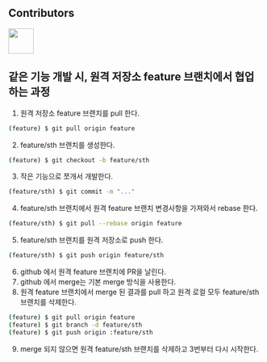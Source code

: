## Contributors
<a href="https://github.com/bib12ag">
  <img src="https://avatars3.githubusercontent.com/u/55792161?s=400&v=4" width="50" height="50"/>
</a>

## 같은 기능 개발 시, 원격 저장소 feature 브랜치에서 협업하는 과정
1. 원격 저장소 feature 브랜치를 pull 한다.
```bash
(feature) $ git pull origin feature	
```
2. feature/sth 브랜치를 생성한다.
```bash
(feature) $ git checkout -b feature/sth
```
3. 작은 기능으로 쪼개서 개발한다. 
```bash
(feature/sth) $ git commit -m "..."
```
4. feature/sth 브랜치에서 원격 feature 브랜치 변경사항을 가져와서 rebase 한다.
```bash
(feature/sth) $ git pull --rebase origin feature
```
5. feature/sth 브랜치를 원격 저장소로 push 한다.
```bash
(feature/sth) $ git push origin feature/sth
```
6. github 에서 원격 feature 브랜치에 PR을 날린다.
7. github 에서 merge는 기본 merge 방식을 사용한다.
8. 원격 feature 브랜치에서 merge 된 결과를 pull 하고 원격 로컬 모두 feature/sth 브랜치를 삭제한다. 
```bash
(feature) $ git pull origin feature
(feature) $ git branch -d feature/sth
(feature) $ git push origin :feature/sth
```
9. merge 되지 않으면 원격 feature/sth 브랜치를 삭제하고 3번부터 다시 시작한다.

